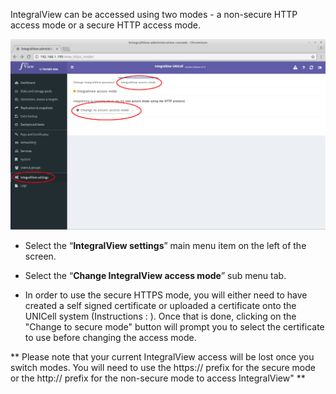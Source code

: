 
IntegralView can be accessed using two modes - a non-secure HTTP access mode or a secure HTTP access mode.

![Changing the IntegralView password](../img/changing_iv_access_mode1.png)

- Select the “**IntegralView settings**” main menu item on the left of the screen.

- Select the “**Change IntegralView access mode**” sub menu tab.

- In order to use the secure HTTPS mode, you will either need to have created a self signed certificate or uploaded a certificate onto the UNICell system (Instructions : ). Once that is done, clicking on the "Change to secure mode" button will prompt you to select the certificate to use before changing the access mode. 

** Please note that your current IntegralView access will be lost once you switch modes. You will need to use the https:// prefix for the secure mode or the http:// prefix for the non-secure mode to access IntegralView" **
